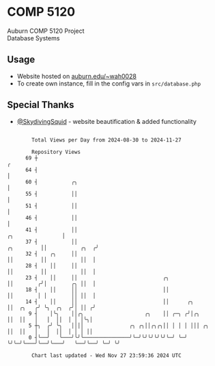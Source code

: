 # COMP 5120
Auburn COMP 5120 Project  
Database Systems

## Usage
- Website hosted on [auburn.edu/~wah0028](https://webhome.auburn.edu/~wah0028/)
- To create own instance, fill in the config vars in `src/database.php`

## Special Thanks
- [@SkydivingSquid](https://github.com/SkydivingSquid) - website beautification & added functionality

```

        Total Views per Day from 2024-08-30 to 2024-11-27

        Repository Views
      69 ┼                                                                                        ╭
      64 ┤                                                                                        │
      60 ┤           ╭╮                                                                           │
      55 ┤           ││                                                                           │
      51 ┤           ││                                                                           │
      46 ┤           ││                                                                           │
      41 ┤           ││                                                         ╭╮                │
      37 ┤           ││                                              ╭╮         ││           ╭╮  ╭╯
      32 ┤    ╭╮     ││                                              ││         ││           ││  │
      28 ┤    ││     ││                                              ││         ││           ││  │
      23 ┤    ││     ││                            ╭╮                ││        ╭╯│        ╭╮ ││  │
      18 ┤    ││     ││                            ││                ││        │ │        ││ ││  │
      14 ┤    ││     ││                            ││      ╭╮        ││  ╭╮   ╭╯ ╰╮  ╭╮  ╭╯│ ││ ╭╯
       9 ┤    │╰╮    ││╭╮                    ╭╮    ││ ╭─╮ ╭╯│╭╮      ││  ││   │   │  ││  │ │ │╰╮│
       5 ┼╮  ╭╯ ╰╮   ││││               ╭╮ ╭╮││╭╮╭╮││ │ │ │ │││ ╭╮   ││  ││   │   │  ││  │ │ │ ││
       0 ┤╰──╯   ╰───╯╰╯╰───────────────╯╰─╯╰╯╰╯╰╯╰╯╰─╯ ╰─╯ ╰╯╰─╯╰───╯╰──╯╰───╯   ╰──╯╰──╯ ╰─╯ ╰╯

        Chart last updated - Wed Nov 27 23:59:36 2024 UTC
        
```
